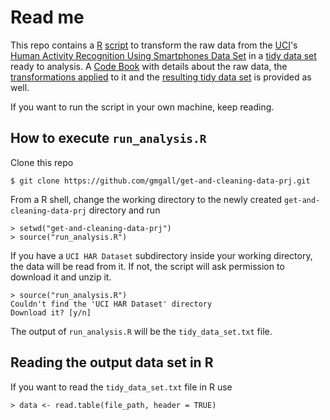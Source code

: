 # Read me
This repo contains a [R](http://www.r-project.org/) [script](./run_analysis.R) to transform the raw data from the [UCI](http://archive.ics.uci.edu/ml/index.html)'s [Human Activity Recognition Using Smartphones Data Set](http://archive.ics.uci.edu/ml/datasets/Human+Activity+Recognition+Using+Smartphones) in a [tidy data set](http://vita.had.co.nz/papers/tidy-data.pdf) ready to analysis. A [Code Book](./Codebook.md) with details about the raw data, the [transformations applied](./Codebook.md#transformation-info) to it and the [resulting tidy data set](./Codebook.md#code-book-1) is provided as well.

If you want to run the script in your own machine, keep reading.

## How to execute `run_analysis.R`

Clone this repo
```
$ git clone https://github.com/gmgall/get-and-cleaning-data-prj.git
```

From a R shell, change the working directory to the newly created `get-and-cleaning-data-prj` directory and run
```
> setwd("get-and-cleaning-data-prj")
> source("run_analysis.R")
```

If you have a `UCI HAR Dataset` subdirectory inside your working directory, the data will be read from it. If not, the script will ask permission to download it and unzip it.
```
> source("run_analysis.R")
Couldn't find the 'UCI HAR Dataset' directory
Download it? [y/n]
```

The output of `run_analysis.R` will be the `tidy_data_set.txt` file.

## Reading the output data set in R

If you want to read the `tidy_data_set.txt` file in R use
```
> data <- read.table(file_path, header = TRUE)
```